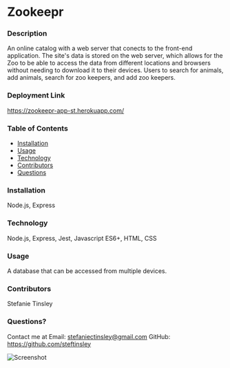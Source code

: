 # Zookeepr
  
    
  ### Description
An online catalog with a web server that conects to the front-end application. The site's data is stored on the web server, which allows for the Zoo to be able to access the data from different locations and browsers without needing to download it to their devices. Users to search for animals, add animals, search for zoo keepers, and add zoo keepers. 
  
  ### Deployment Link 
https://zookeepr-app-st.herokuapp.com/
  
  
  ### Table of Contents 
  - [Installation](#installation)
  - [Usage](#usage)
  - [Technology](#technology)
  - [Contributors](#contributors)
  - [Questions](#questions)

  ### Installation
  Node.js, Express
  
  ### Technology 
  Node.js, Express, Jest, Javascript ES6+, HTML, CSS
  
  ### Usage
  A database that can be accessed from multiple devices. 
 

  ### Contributors
  Stefanie Tinsley

  ### Questions?
  Contact me at 
  Email: stefaniectinsley@gmail.com
  GitHub: https://github.com/steftinsley
  
  ![Screenshot](https://github.com/steftinsley/zookeepr/blob/main/screenshot-zookeepr-app-st.herokuapp.com-2021.01.18-20_17_43.png)
